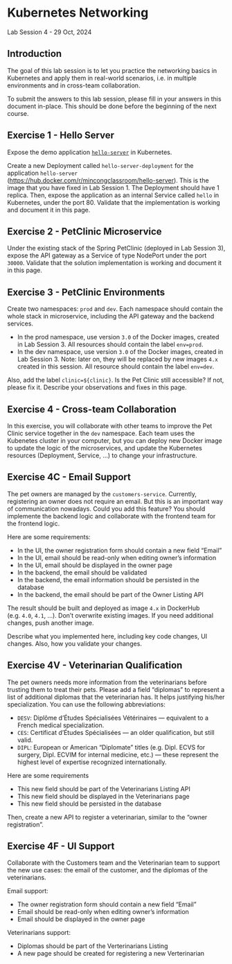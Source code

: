 # Kubernetes Networking

Lab Session 4 - 29 Oct, 2024

## Introduction

The goal of this lab session is to let you practice the networking
basics in Kubernetes and apply them in real-world scenarios, i.e. in
multiple environments and in cross-team collaboration.

To submit the answers to this lab session, please fill in your answers
in this document in-place. This should be done before the beginning of
the next course.

## Exercise 1 - Hello Server

Expose the demo application
[`hello-server`](https://hub.docker.com/r/mincongclassroom/hello-server)
in Kubernetes.

Create a new Deployment called `hello-server-deployment` for the
application `hello-server`
(https://hub.docker.com/r/mincongclassroom/hello-server). This is the
image that you have fixed in Lab Session 1. The Deployment should have 1
replica. Then, expose the application as an internal Service called
`hello` in Kubernetes, under the port 80. Validate that the
implementation is working and document it in this page.

## Exercise 2 - PetClinic Microservice

Under the existing stack of the Spring PetClinic (deployed in Lab
Session 3), expose the API gateway as a Service of type NodePort under
the port `30000`. Validate that the solution implementation is working
and document it in this page.

## Exercise 3 - PetClinic Environments

Create two namespaces: `prod` and `dev`. Each namespace should contain
the whole stack in microservice, including the API gateway and the
backend services.

- In the prod namespace, use version `3.0` of the Docker images, created
  in Lab Session 3. All resources should contain the label `env=prod`.
- In the dev namespace, use version `3.0` of the Docker images, created
  in Lab Session 3. Note: later on, they will be replaced by new images
  `4.x` created in this session. All resource should contain the label
  `env=dev`.

Also, add the label `clinic=${clinic}`. Is the Pet Clinic still
accessible? If not, please fix it. Describe your observations and fixes
in this page.

## Exercise 4 - Cross-team Collaboration

In this exercise, you will collaborate with other teams to improve the
Pet Clinic service together in the `dev` namespace. Each team uses the
Kubenetes cluster in your computer, but you can deploy new Docker image
to update the logic of the microservices, and update the Kubernetes
resources (Deployment, Service, …) to change your infrastructure.

## Exercise 4C - Email Support

The pet owners are managed by the `customers-service`. Currently,
registering an owner does not require an email. But this is an important
way of communication nowadays. Could you add this feature? You should
implemente the backend logic and collaborate with the frontend team for
the frontend logic.

Here are some requirements:

- In the UI, the owner registration form should contain a new field
  “Email”
- In the UI, email should be read-only when editing owner’s information
- In the UI, email should be displayed in the owner page
- In the backend, the email should be validated
- In the backend, the email information should be persisted in the
  database
- In the backend, the email should be part of the Owner Listing API

The result should be built and deployed as image `4.x` in DockerHub
(e.g. `4.0`, `4.1`, …). Don’t overwrite existing images. If you need
additional changes, push another image.

Describe what you implemented here, including key code changes, UI
changes. Also, how you validate your changes.

## Exercise 4V - Veterinarian Qualification

The pet owners needs more information from the veterinarians before
trusting them to treat their pets. Please add a field “diplomas” to
represent a list of additional diplomas that the veterinarian has. It
helps justifying his/her specialization. You can use the following
abbreviations:

- `DESV`: Diplôme d’Études Spécialisées Vétérinaires — equivalent to a
  French medical specialization.
- `CES`: Certificat d’Études Spécialisées — an older qualification, but
  still valid.
- `DIPL`: European or American “Diplomate” titles (e.g. Dipl. ECVS for
  surgery, Dipl. ECVIM for internal medicine, etc.) — these represent
  the highest level of expertise recognized internationally.

Here are some requirements

- This new field should be part of the Veterinarians Listing API
- This new field should be displayed in the Veterinarians page
- This new field should be persisted in the database

Then, create a new API to register a veterinarian, similar to the “owner
registration”.

## Exercise 4F - UI Support

Collaborate with the Customers team and the Veterinarian team to support
the new use cases: the email of the customer, and the diplomas of the
veterinarians.

Email support:

- The owner registration form should contain a new field “Email”
- Email should be read-only when editing owner’s information
- Email should be displayed in the owner page

Veterinarians support:

- Diplomas should be part of the Verterinarians Listing
- A new page should be created for registering a new Verterinarian
